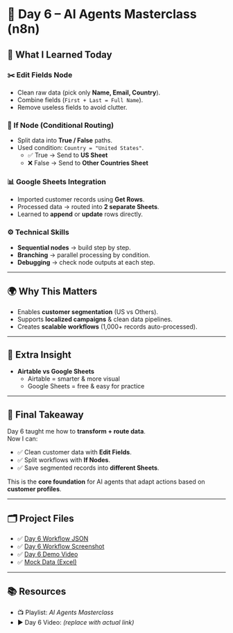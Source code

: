 # 🚀 Day 6 – AI Agents Masterclass (n8n)

## 📌 What I Learned Today

### ✂️ Edit Fields Node
- Clean raw data (pick only **Name, Email, Country**).
- Combine fields (`First + Last = Full Name`).
- Remove useless fields to avoid clutter.

### 🔀 If Node (Conditional Routing)
- Split data into **True / False** paths.
- Used condition: `Country = "United States"`.
  - ✅ True → Send to **US Sheet**  
  - ❌ False → Send to **Other Countries Sheet**

### 📊 Google Sheets Integration
- Imported customer records using **Get Rows**.
- Processed data → routed into **2 separate Sheets**.
- Learned to **append** or **update** rows directly.

### ⚙️ Technical Skills
- **Sequential nodes** → build step by step.  
- **Branching** → parallel processing by condition.  
- **Debugging** → check node outputs at each step.  

---

## 🌍 Why This Matters
- Enables **customer segmentation** (US vs Others).  
- Supports **localized campaigns** & clean data pipelines.  
- Creates **scalable workflows** (1,000+ records auto-processed).  

---

## 🚀 Extra Insight
- **Airtable vs Google Sheets**  
  - Airtable = smarter & more visual  
  - Google Sheets = free & easy for practice  

---

## 📝 Final Takeaway
Day 6 taught me how to **transform + route data**.  
Now I can:
- ✅ Clean customer data with **Edit Fields**.  
- ✅ Split workflows with **If Nodes**.  
- ✅ Save segmented records into **different Sheets**.  

This is the **core foundation** for AI agents that adapt actions based on **customer profiles**.  

---

## 🗂 Project Files
- ✅ [Day 6 Workflow JSON](./Customer%20Data%20base.json)  
- ✅ [Day 6 Workflow Screenshot](./day6-screenshot.png)  
- ✅ [Day 6 Demo Video](./day6-video.mp4)  
- ✅ [Mock Data (Excel)](./MOCK_DATA.xlsx)  


---

## 📚 Resources
- 📺 Playlist: *AI Agents Masterclass*  
- ▶️ Day 6 Video: *(replace with actual link)*  



